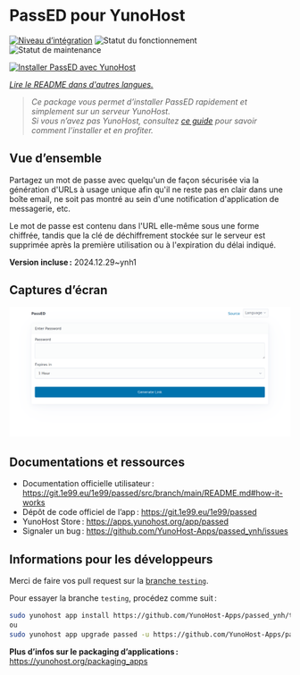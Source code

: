<!--
Nota bene : ce README est automatiquement généré par <https://github.com/YunoHost/apps/tree/master/tools/readme_generator>
Il NE doit PAS être modifié à la main.
-->

# PassED pour YunoHost

[![Niveau d’intégration](https://apps.yunohost.org/badge/integration/passed)](https://ci-apps.yunohost.org/ci/apps/passed/)
![Statut du fonctionnement](https://apps.yunohost.org/badge/state/passed)
![Statut de maintenance](https://apps.yunohost.org/badge/maintained/passed)

[![Installer PassED avec YunoHost](https://install-app.yunohost.org/install-with-yunohost.svg)](https://install-app.yunohost.org/?app=passed)

*[Lire le README dans d'autres langues.](./ALL_README.md)*

> *Ce package vous permet d’installer PassED rapidement et simplement sur un serveur YunoHost.*  
> *Si vous n’avez pas YunoHost, consultez [ce guide](https://yunohost.org/install) pour savoir comment l’installer et en profiter.*

## Vue d’ensemble

Partagez un mot de passe avec quelqu'un de façon sécurisée via la génération d'URLs à usage unique afin qu'il ne reste pas en clair dans une boîte email, ne soit pas montré au sein d'une notification d'application de messagerie, etc. 

Le mot de passe est contenu dans l'URL elle-même sous une forme chiffrée, tandis que la clé de déchiffrement stockée sur le serveur est supprimée après la première utilisation ou à l'expiration du délai indiqué.


**Version incluse :** 2024.12.29~ynh1

## Captures d’écran

![Capture d’écran de PassED](./doc/screenshots/passed_ynh.png)

## Documentations et ressources

- Documentation officielle utilisateur : <https://git.1e99.eu/1e99/passed/src/branch/main/README.md#how-it-works>
- Dépôt de code officiel de l’app : <https://git.1e99.eu/1e99/passed>
- YunoHost Store : <https://apps.yunohost.org/app/passed>
- Signaler un bug : <https://github.com/YunoHost-Apps/passed_ynh/issues>

## Informations pour les développeurs

Merci de faire vos pull request sur la [branche `testing`](https://github.com/YunoHost-Apps/passed_ynh/tree/testing).

Pour essayer la branche `testing`, procédez comme suit :

```bash
sudo yunohost app install https://github.com/YunoHost-Apps/passed_ynh/tree/testing --debug
ou
sudo yunohost app upgrade passed -u https://github.com/YunoHost-Apps/passed_ynh/tree/testing --debug
```

**Plus d’infos sur le packaging d’applications :** <https://yunohost.org/packaging_apps>
